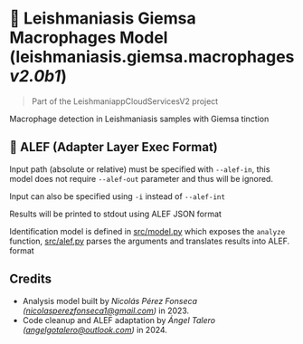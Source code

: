 # 🦠 Leishmaniasis Giemsa Macrophages Model (leishmaniasis.giemsa.macrophages _v2.0b1_)
> Part of the LeishmaniappCloudServicesV2 project

Macrophage detection in Leishmaniasis samples with Giemsa tinction

## 🧩 ALEF (Adapter Layer Exec Format)
Input path (absolute or relative) must be specified with `--alef-in`, this model does not require `--alef-out` parameter and thus will be ignored.

Input can also be specified using `-i` instead of `--alef-int`

Results will be printed to stdout using ALEF JSON format

Identification model is defined in [src/model.py](src/model.py) which exposes the `analyze` function, [src/alef.py](src/alef.py) parses the arguments and translates results into ALEF. format

## Credits
* Analysis model built by _Nicolás Pérez Fonseca (nicolasperezfonseca1@gmail.com)_ in 2023.
* Code cleanup and ALEF adaptation by _Ángel Talero (angelgotalero@outlook.com)_ in 2024.